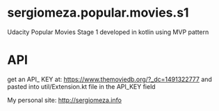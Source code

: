 # sergiomeza.popular.movies.s1
Udacity Popular Movies Stage 1 developed in kotlin using MVP pattern

# API
get an API_ KEY at: https://www.themoviedb.org/?_dc=1491322777 and pasted into util/Extension.kt file in the API_KEY field

My personal site: http://sergiomeza.info

